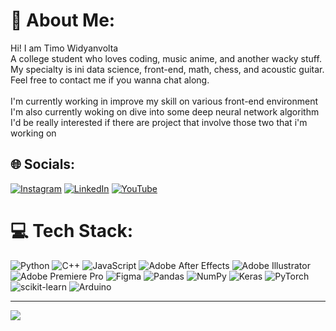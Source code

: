 # 💫 About Me:
Hi! I am Timo Widyanvolta<br>A college student who loves coding, music anime, and another wacky stuff.<br>My specialty is ini data science, front-end, math, chess, and acoustic guitar.<br>Feel free to contact me if you wanna chat along.<br><br>I'm currently working in improve my skill on various front-end environment<br>I'm also currently woking on dive into some deep neural network algorithm<br>I'd be really interested if there are project that involve those two that i'm working on<br>


## 🌐 Socials:
[![Instagram](https://img.shields.io/badge/Instagram-%23E4405F.svg?logo=Instagram&logoColor=white)](https://instagram.com/tomtamtumtemtam) 
[![LinkedIn](https://img.shields.io/badge/LinkedIn-%230077B5.svg?logo=linkedin&logoColor=white)](https://www.linkedin.com/in/timo-widyanvolta-35a276217/) 
[![YouTube](https://img.shields.io/badge/YouTube-%23FF0000.svg?logo=YouTube&logoColor=white)](https://youtube.com/@Tamtemtom) 

# 💻 Tech Stack:
![Python](https://img.shields.io/badge/python-3670A0?style=for-the-badge&logo=python&logoColor=ffdd54) 
![C++](https://img.shields.io/badge/c++-%2300599C.svg?style=for-the-badge&logo=c%2B%2B&logoColor=white) 
![JavaScript](https://img.shields.io/badge/javascript-%23323330.svg?style=for-the-badge&logo=javascript&logoColor=%23F7DF1E) 
![Adobe After Effects](https://img.shields.io/badge/Adobe%20After%20Effects-9999FF.svg?style=for-the-badge&logo=Adobe%20After%20Effects&logoColor=white) 
![Adobe Illustrator](https://img.shields.io/badge/adobeillustrator-%23FF9A00.svg?style=for-the-badge&logo=adobeillustrator&logoColor=white) 
![Adobe Premiere Pro](https://img.shields.io/badge/Adobe%20Premiere%20Pro-9999FF.svg?style=for-the-badge&logo=Adobe%20Premiere%20Pro&logoColor=white)
![Figma](https://img.shields.io/badge/figma-%23F24E1E.svg?style=for-the-badge&logo=figma&logoColor=white) 
![Pandas](https://img.shields.io/badge/pandas-%23150458.svg?style=for-the-badge&logo=pandas&logoColor=white) 
![NumPy](https://img.shields.io/badge/numpy-%23013243.svg?style=for-the-badge&logo=numpy&logoColor=white) 
![Keras](https://img.shields.io/badge/Keras-%23D00000.svg?style=for-the-badge&logo=Keras&logoColor=white) 
![PyTorch](https://img.shields.io/badge/PyTorch-%23EE4C2C.svg?style=for-the-badge&logo=PyTorch&logoColor=white) 
![scikit-learn](https://img.shields.io/badge/scikit--learn-%23F7931E.svg?style=for-the-badge&logo=scikit-learn&logoColor=white)  ![Arduino](https://img.shields.io/badge/-Arduino-00979D?style=for-the-badge&logo=Arduino&logoColor=white) 

---
[![](https://visitcount.itsvg.in/api?id=tamtemtomm&icon=0&color=0)](https://visitcount.itsvg.in)

<!-- Proudly created with GPRM ( https://gprm.itsvg.in ) -->
